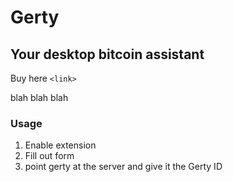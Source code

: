 # Gerty

## Your desktop bitcoin assistant

Buy here `<link>`

blah blah blah 

### Usage

1. Enable extension
2. Fill out form
3. point gerty at the server and give it the Gerty ID